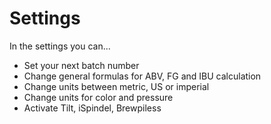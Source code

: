 # Settings

In the settings you can...

* Set your next batch number
* Change general formulas for ABV, FG and IBU calculation
* Change units between metric, US or imperial
* Change units for color and pressure
* Activate Tilt, iSpindel, Brewpiless

